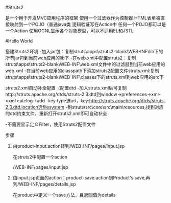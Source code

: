 #Struts2

是一个用于开发MVC应用程序的框架
使用一个过滤器作为控制器
HTML表单被直接映射到一个POJO（普通java类
逻辑验证写在Action中
任何一个POJO都可以是一个Action
使用OGNL显示各个对象模型，可以不适用EL和JSTL

#Hello World

搭建Struts2环境
-加入jar包：复制struts\apps\struts2-blank\WEB-INF\lib下的所有jar包到当前web应用的lib下
-在web.xml中配置struts2：复制struts\apps\struts2-blank\WEB-INF\web.xml文件中的过滤器到当前web应用的web.xml
-在当前web应用的classpath下添加struts2配置文件struts.xml:复制struts\apps\struts2-blank\WEB-INF\classes下的struts.xml到web应用的src下

struts2.xml自动补全配置（配置dtd
-加入struts.xml后可复制http://struts.apache.org/dtds/struts-2.3.dtd到window->preferences->xml->xml catelog->add
-key type选url，key:http://struts.apache.org/dtds/struts-2.3.dtd,location选filesystem
-到struts\src\core\src\main\resources,找到对应的dtd约束文件，重新打开struts2.xml即可自动补全

-不需要显示定义Filter，使用Struts2配置文件

步骤
1.	由product-input.action转到/WEB-INF/pages/input.jsp
	
	在struts2中配置一个action
	
	<action name="product-input">
		<result>/WEB-INF/pages/input.jsp</result>
	</action>

2.	由input.jsp页面的action：product-save.action到Product's save,再到/WEB-INF/pages/details.jsp
	
	在product中定义一个save方法，且返回值为details 
